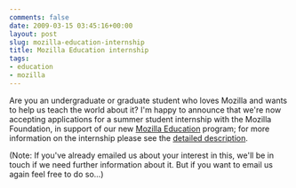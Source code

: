 ```yaml
---
comments: false
date: 2009-03-15 03:45:16+00:00
layout: post
slug: mozilla-education-internship
title: Mozilla Education internship
tags:
- education
- mozilla
---
```


Are you an undergraduate or graduate student who loves Mozilla and wants to help us teach the world about it? I'm happy to announce that we're now accepting applications for a summer student internship with the Mozilla Foundation, in support of our new [Mozilla Education](http://education.mozilla.org/) program; for more information on the internship please see the [detailed description](http://education.mozilla.org/Internship).

(Note: If you've already emailed us about your interest in this, we'll be in touch if we need further information about it. But if you want to email us again feel free to do so...)
